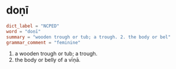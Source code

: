 # doṇī

``` toml
dict_label = "NCPED"
word = "doṇī"
summary = "wooden trough or tub; a trough. 2. the body or bel"
grammar_comment = "feminine"
```

1. a wooden trough or tub; a trough.
2. the body or belly of a vīṇā.

